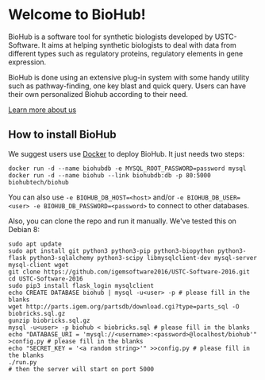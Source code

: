 Welcome to BioHub!
==================
BioHub is a software tool for synthetic biologists developed by USTC-Software. It aims at helping synthetic biologists to deal with data from different types such as regulatory proteins, regulatory elements in gene expression.

BioHub is done using an extensive plug-in system with some handy utility such as pathway-finding, one key blast and quick query. Users can have their own personalized Biohub according to their need.

[Learn more about us](http://2016.igem.org/Team:USTC-Software)

How to install BioHub
---------------------
We suggest users use [Docker](https://www.docker.com/) to deploy BioHub. It just needs two steps:

    docker run -d --name biohubdb -e MYSQL_ROOT_PASSWORD=password mysql
    docker run -d --name biohub --link biohubdb:db -p 80:5000 biohubtech/biohub

You can also use `-e BIOHUB_DB_HOST=<host>` and/or `-e BIOHUB_DB_USER=<user> -e BIOHUB_DB_PASSWORD=<password>` to connect to other databases.

Also, you can clone the repo and run it manually. We've tested this on Debian 8:

    sudo apt update
    sudo apt install git python3 python3-pip python3-biopython python3-flask python3-sqlalchemy python3-scipy libmysqlclient-dev mysql-server mysql-client wget
    git clone https://github.com/igemsoftware2016/USTC-Software-2016.git
    cd USTC-Software-2016
    sudo pip3 install flask_login mysqlclient
    echo CREATE DATABASE biohub | mysql -u<user> -p # please fill in the blanks
    wget http://parts.igem.org/partsdb/download.cgi?type=parts_sql -O biobricks.sql.gz
    gunzip biobricks.sql.gz
    mysql -u<user> -p biohub < biobricks.sql # please fill in the blanks
    echo "DATABASE_URI = 'mysql://<username>:<password>@localhost/biohub'" >config.py # please fill in the blanks
    echo "SECRET_KEY = '<a random string>'" >>config.py # please fill in the blanks
    ./run.py
    # then the server will start on port 5000
